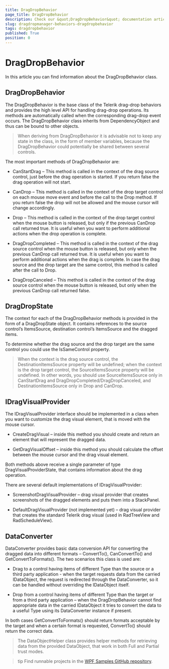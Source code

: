 ```yaml
---
title: DragDropBehavior
page_title: DragDropBehavior
description: Check our &quot;DragDropBehavior&quot; documentation article for the DragDropManager {{ site.framework_name }} control.
slug: dragdropmanager-behaviors-dragdropbehavior
tags: dragdropbehavior
published: True
position: 0
---
```


# DragDropBehavior

In this article you can find information about the DragDropBehavior class.

## DragDropBehavior

The DragDropBehavior is the base class of the Telerik drag-drop behaviors and provides the high level API for handling drag-drop operations. Its methods are automatically called when the corresponding drag-drop event occurs. The DragDropBehavior class inherits from DependencyObject and thus can be bound to other objects.

>When deriving from DragDropBehavior it is advisable not to keep any state in the class, in the form of member variables, because the DragDropBehavior could potentially be shared between several controls.      	

The most important methods of DragDropBehavior are:

* CanStartDrag – This method is called in the context of the drag source control, just before the drag operation is started. If you return false the drag operation will not start.

* CanDrop – This method is called in the context of the drop target control on each mouse move event and before the call to the Drop method. If you return false the drop will not be allowed and the mouse cursor will change accordingly.

* Drop – This method is called in the context of the drop target control when the mouse button is released, but only if the previous CanDrop call returned true. It is useful when you want to perform additional actions when the drop operation is complete.

* DragDropCompleted – This method is called in the context of the drag source control when the mouse button is released, but only when the previous CanDrop call returned true. It is useful when you want to perform additional actions when the drag is complete. In case the drag source and the drop target are the same control, this method is called after the call to Drop.

* DragDropCanceled – This method is called in the context of the drag source control when the mouse button is released, but only when the previous CanDrop call returned false.

## DragDropState

The context for each of the DragDropBehavior methods is provided in the form of a DragDropState object. It contains references to the source control’s ItemsSource, destination control’s ItemsSource and the dragged items.      

To determine whether the drag source and the drop target are the same control you could use the IsSameControl property.

>When the context is the drag source control, the DestinationItemsSource property will be undefined; when the context is the drop target control, the SourceItemsSource property will be undefined. In other words, you should use SourceItemsSource only in CanStartDrag and DragDropCompleted/DragDropCanceled, and DestinationItemsSource only in Drop and CanDrop.      

## IDragVisualProvider

The IDragVisualProvider interface should be implemented in a class when you want to customize the drag visual element, that is moved with the mouse cursor.      	

* CreateDragVisual – inside this method you should create and return an element that will represent the dragged data.

* GetDragVisualOffset – inside this method you should calculate the offset between the mouse cursor and the drag visual element.

Both methods above receive a single parameter of type DragVisualProviderState, that contains information about the drag operation.

There are several default implementations of IDragVisualProvider:

* ScreenshotDragVisualProvider – drag visual provider that creates screenshots of the dragged elements and puts them into a StackPanel.

* DefaultDragVisualProvider (not implemented yet) – drag visual provider that creates the standard Telerik drag visual (used in RadTreeView and RadScheduleView).

## DataConverter

DataConverter provides basic data conversion API for converting the dragged data into different formats – ConvertTo(), CanConvertTo() and GetConvertToFormats(). The two scenarios this class is used are:

* Drag to a control having items of different Type than the source or a third party application - when the target requests data from the carried IDataObject, the request is redirected through the DataConverter, so it can be handled without overriding the IDataObject itself.

* Drop from a control having items of different Type than the target or from a third party application – when the DragDropBehavior cannot find appropriate data in the carried IDataObject it tries to convert the data to a useful Type using its DataConverter instance if present.

In both cases GetConvertToFormats() should return formats acceptable by the target and when a certain format is requested, ConvertTo() should return the correct data.

>The DataObjectHelper class provides helper methods for retrieving data from the provided DataObject, that work in both Full and Partial trust modes.

>tip Find runnable projects in the [WPF Samples GitHub repository](https://github.com/telerik/xaml-sdk/tree/master/DragDrop).
